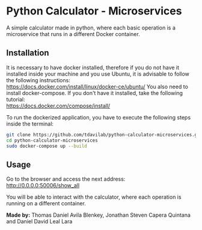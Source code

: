 # Python Calculator - Microservices
A simple calculator made in python, where each basic operation is a microservice that runs in a different Docker container. 

## Installation
It is necessary to have docker installed, therefore if you do not have it installed inside your machine and you use Ubuntu, it is advisable to follow the following instructions: </br>
https://docs.docker.com/install/linux/docker-ce/ubuntu/
You also need to install docker-compose. If you don't have it installed, take the following tutorial: </br>
https://docs.docker.com/compose/install/


To run the dockerized application, you have to execute the following steps inside the terminal:

```sh
git clone https://github.com/tdavilab/python-calculator-microservices.git
cd python-calculator-microservices
sudo docker-compose up --build
```

## Usage

Go to the browser and access the next address:
http://0.0.0.0:50006/show_all

You will be able to interact with the calculator, where each operation is running on a different container.

**Made by:**
Thomas Daniel Avila Blenkey, Jonathan Steven Capera Quintana and Daniel David Leal Lara
